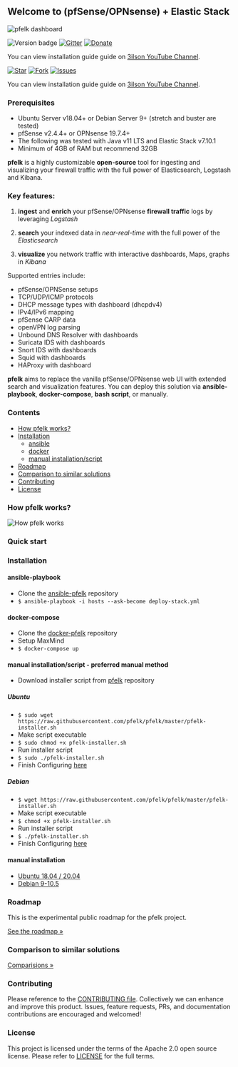 ## Welcome to (pfSense/OPNsense) + Elastic Stack  

![pfelk dashboard](https://raw.githubusercontent.com/pfelk/pfelk/master/Images/dashboard-v6.0.gif)


![Version badge](https://img.shields.io/badge/ELK-7.10.1-blue.svg)
[![Gitter](https://badges.gitter.im/pfelk/community.svg)](https://gitter.im/pfelk/community?utm_source=badge&utm_medium=badge&utm_campaign=pr-badge)
[![Donate](https://img.shields.io/badge/Donate-PayPal-green.svg)](https://www.paypal.me/a3ilson) 

You can view installation guide guide on [3ilson YouTube Channel](https://www.youtube.com/3ilson).

[![Star](https://img.shields.io/github/stars/pfelk/pfelk?style=plastic)](https://github.com/pfelk/pfelk/stargazers) 
[![Fork](https://img.shields.io/github/forks/pfelk/pfelk?style=plastic)](https://github.com/pfelk/pfelk/network/members)
[![Issues](https://img.shields.io/github/issues/pfelk/pfelk?style=plastic)](https://github.com/pfelk/pfelk/issues)

You can view installation guide guide on [3ilson YouTube Channel](https://www.youtube.com/3ilson).

### Prerequisites
- Ubuntu Server v18.04+ or Debian Server 9+ (stretch and buster are tested)
- pfSense v2.4.4+ or OPNsense 19.7.4+
- The following was tested with Java v11 LTS and Elastic Stack v7.10.1
- Minimum of 4GB of RAM but recommend 32GB

**pfelk** is a highly customizable **open-source** tool for ingesting and visualizing your firewall traffic with the full power of Elasticsearch, Logstash and Kibana.

### Key features:

1. **ingest** and **enrich** your pfSense/OPNsense **firewall traffic** logs by leveraging *Logstash*

2. **search** your indexed data in *near-real-time* with the full power of the *Elasticsearch*

3. **visualize** you network traffic with interactive dashboards, Maps, graphs in *Kibana*

Supported entries include:
 - pfSense/OPNSense setups
 - TCP/UDP/ICMP protocols
 - DHCP message types with dashboard (dhcpdv4)
 - IPv4/IPv6 mapping
 - pfSense CARP data
 - openVPN log parsing
 - Unbound DNS Resolver with dashboards
 - Suricata IDS with dashboards
 - Snort IDS with dashboards
 - Squid with dashboards
 - HAProxy with dashboard

**pfelk** aims to replace the vanilla pfSense/OPNsense web UI with extended search and visualization features. You can deploy this solution via **ansible-playbook**, **docker-compose**, **bash script**, or manually.

### Contents
* [How pfelk works?](https://github.com/pfelk/pfelk#how-pfelk-works)
* [Installation](https://github.com/pfelk/pfelk#installation)
  * [ansible](https://github.com/pfelk/pfelk#ansible-playbook)
  * [docker](https://github.com/pfelk/pfelk#docker-compose)
  * [manual installation/script](https://github.com/pfelk/pfelk#manual-installationscript---preferred-manual-method)
* [Roadmap](https://github.com/pfelk/pfelk#roadmap)
* [Comparison to similar solutions](https://github.com/pfelk/pfelk#comparison-to-similar-solutions)
* [Contributing](https://github.com/pfelk/pfelk#contributing)
* [License](https://github.com/pfelk/pfelk#license)

### How pfelk works?
![How pfelk works](https://github.com/pfelk/pfelk/raw/master/Images/pfELKOverview.PNG)
### Quick start

### Installation
#### ansible-playbook
 * Clone the [ansible-pfelk](https://github.com/pfelk/ansible-pfelk) repository
 * `$ ansible-playbook -i hosts --ask-become deploy-stack.yml`

#### docker-compose
 * Clone the [docker-pfelk](https://github.com/pfelk/docker-pfelk) repository
 * Setup MaxMind
 * `$ docker-compose up`

#### manual installation/script - preferred manual method
* Download installer script from [pfelk](https://raw.githubusercontent.com/pfelk/pfelk/master/pfelk-installer.sh) repository
##### Ubuntu
* `$ sudo wget https://raw.githubusercontent.com/pfelk/pfelk/master/pfelk-installer.sh`
* Make script executable 
* `$ sudo chmod +x pfelk-installer.sh`
* Run installer script 
* `$ sudo ./pfelk-installer.sh`
* Finish Configuring [here](https://github.com/pfelk/pfelk/blob/master/install/configuration.md)
##### Debian
* `$ wget https://raw.githubusercontent.com/pfelk/pfelk/master/pfelk-installer.sh`
* Make script executable 
* `$ chmod +x pfelk-installer.sh`
* Run installer script 
* `$ ./pfelk-installer.sh`
* Finish Configuring [here](https://github.com/pfelk/pfelk/blob/master/install/configuration.md)

#### manual installation
* [Ubuntu 18.04 / 20.04](https://github.com/pfelk/pfelk/blob/master/install/ubuntu.md)
* [Debian 9-10.5](https://github.com/pfelk/pfelk/blob/master/install/debian.md)

### Roadmap
This is the experimental public roadmap for the pfelk project.

[See the roadmap »](https://github.com/pfelk/pfelk/projects)

### Comparison to similar solutions
[Comparisions »](https://github.com/pfelk/pfelk/wiki/Comparison)

### Contributing
Please reference to the [CONTRIBUTING file](https://github.com/pfelk/pfelk/blob/master/CONTRIBUTING.md). Collectively we can enhance and improve this product. Issues, feature requests, PRs, and documentation contributions are encouraged and welcomed!

### License
This project is licensed under the terms of the Apache 2.0 open source license. Please refer to [LICENSE](https://github.com/pfelk/pfelk/blob/master/license) for the full terms.
